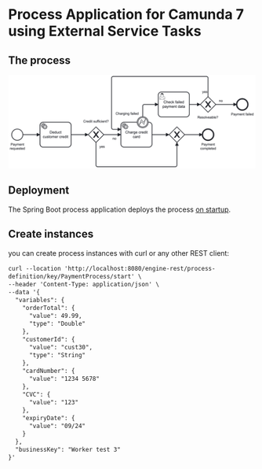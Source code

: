 # Process Application for Camunda 7 using External Service Tasks

## The process

![Payment process using external tasks](docs/payment_process.png)

## Deployment

The Spring Boot process application deploys the process [on startup](src/main/java/com/camunda/consulting/ExternalTaskWorkerApplication.java).

## Create instances

you can create process instances with curl or any other  REST client:

```
curl --location 'http://localhost:8080/engine-rest/process-definition/key/PaymentProcess/start' \
--header 'Content-Type: application/json' \
--data '{
  "variables": {
    "orderTotal": {
      "value": 49.99,
      "type": "Double"
    },
    "customerId": {
      "value": "cust30",
      "type": "String"
    },
    "cardNumber": {
      "value": "1234 5678"
    },
    "CVC": {
      "value": "123"
    }, 
    "expiryDate": {
      "value": "09/24"
    }
  },
  "businessKey": "Worker test 3"
}'
```